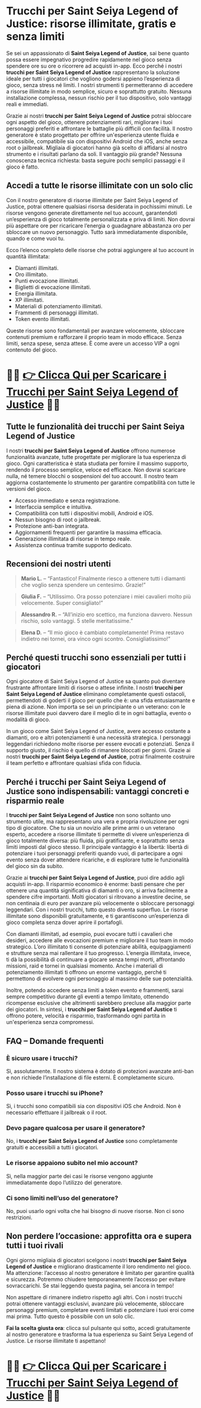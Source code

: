 <h1>Trucchi per Saint Seiya Legend of Justice: risorse illimitate, gratis e senza limiti</h1>

<p>Se sei un appassionato di <strong>Saint Seiya Legend of Justice</strong>, sai bene quanto possa essere impegnativo progredire rapidamente nel gioco senza spendere ore su ore o ricorrere ad acquisti in-app. Ecco perché i nostri <strong>trucchi per Saint Seiya Legend of Justice</strong> rappresentano la soluzione ideale per tutti i giocatori che vogliono godersi appieno l’esperienza di gioco, senza stress né limiti. I nostri strumenti ti permetteranno di accedere a risorse illimitate in modo semplice, sicuro e soprattutto gratuito. Nessuna installazione complessa, nessun rischio per il tuo dispositivo, solo vantaggi reali e immediati.</p>

<p>Grazie ai nostri <strong>trucchi per Saint Seiya Legend of Justice</strong> potrai sbloccare ogni aspetto del gioco, ottenere potenziamenti rari, migliorare i tuoi personaggi preferiti e affrontare le battaglie più difficili con facilità. Il nostro generatore è stato progettato per offrire un'esperienza utente fluida e accessibile, compatibile sia con dispositivi Android che iOS, anche senza root o jailbreak. Migliaia di giocatori hanno già scelto di affidarsi al nostro strumento e i risultati parlano da soli. Il vantaggio più grande? Nessuna conoscenza tecnica richiesta: basta seguire pochi semplici passaggi e il gioco è fatto.</p>

<h2>Accedi a tutte le risorse illimitate con un solo clic</h2>

<p>Con il nostro generatore di risorse illimitate per Saint Seiya Legend of Justice, potrai ottenere qualsiasi risorsa desiderata in pochissimi minuti. Le risorse vengono generate direttamente nel tuo account, garantendoti un’esperienza di gioco totalmente personalizzata e priva di limiti. Non dovrai più aspettare ore per ricaricare l’energia o guadagnare abbastanza oro per sbloccare un nuovo personaggio. Tutto sarà immediatamente disponibile, quando e come vuoi tu.</p>

<p>Ecco l’elenco completo delle risorse che potrai aggiungere al tuo account in quantità illimitata:</p>

<ul>
  <li>Diamanti illimitati.</li>
  <li>Oro illimitato.</li>
  <li>Punti evocazione illimitati.</li>
  <li>Biglietti di evocazione illimitati.</li>
  <li>Energia illimitata.</li>
  <li>XP illimitati.</li>
  <li>Materiali di potenziamento illimitati.</li>
  <li>Frammenti di personaggi illimitati.</li>
  <li>Token evento illimitati.</li>
</ul>

<p>Queste risorse sono fondamentali per avanzare velocemente, sbloccare contenuti premium e rafforzare il proprio team in modo efficace. Senza limiti, senza spese, senza attese. È come avere un accesso VIP a ogni contenuto del gioco.</p>

# 🔴🔴 **[👉 Clicca Qui per Scaricare i Trucchi per Saint Seiya Legend of Justice](https://tinyurl.com/GiocoDaTasca)** 🔴🔴

<h2>Tutte le funzionalità dei trucchi per Saint Seiya Legend of Justice</h2>

<p>I nostri <strong>trucchi per Saint Seiya Legend of Justice</strong> offrono numerose funzionalità avanzate, tutte progettate per migliorare la tua esperienza di gioco. Ogni caratteristica è stata studiata per fornire il massimo supporto, rendendo il processo semplice, veloce ed efficace. Non dovrai scaricare nulla, né temere blocchi o sospensioni del tuo account. Il nostro team aggiorna costantemente lo strumento per garantire compatibilità con tutte le versioni del gioco.</p>

<ul>
  <li>Accesso immediato e senza registrazione.</li>
  <li>Interfaccia semplice e intuitiva.</li>
  <li>Compatibilità con tutti i dispositivi mobili, Android e iOS.</li>
  <li>Nessun bisogno di root o jailbreak.</li>
  <li>Protezione anti-ban integrata.</li>
  <li>Aggiornamenti frequenti per garantire la massima efficacia.</li>
  <li>Generazione illimitata di risorse in tempo reale.</li>
  <li>Assistenza continua tramite supporto dedicato.</li>
</ul>

<h2>Recensioni dei nostri utenti</h2>

<blockquote>
  <p><strong>Mario L.</strong> – “Fantastico! Finalmente riesco a ottenere tutti i diamanti che voglio senza spendere un centesimo. Grazie!”</p>
</blockquote>

<blockquote>
  <p><strong>Giulia F.</strong> – “Utilissimo. Ora posso potenziare i miei cavalieri molto più velocemente. Super consigliato!”</p>
</blockquote>

<blockquote>
  <p><strong>Alessandro R.</strong> – “All’inizio ero scettico, ma funziona davvero. Nessun rischio, solo vantaggi. 5 stelle meritatissime.”</p>
</blockquote>

<blockquote>
  <p><strong>Elena D.</strong> – “Il mio gioco è cambiato completamente! Prima restavo indietro nei tornei, ora vinco ogni scontro. Consigliatissimo!”</p>
</blockquote>

<h2>Perché questi trucchi sono essenziali per tutti i giocatori</h2>

<p>Ogni giocatore di Saint Seiya Legend of Justice sa quanto può diventare frustrante affrontare limiti di risorse o attese infinite. I nostri <strong>trucchi per Saint Seiya Legend of Justice</strong> eliminano completamente questi ostacoli, permettendoti di goderti il gioco per quello che è: una sfida entusiasmante e piena di azione. Non importa se sei un principiante o un veterano: con le risorse illimitate puoi davvero dare il meglio di te in ogni battaglia, evento o modalità di gioco.</p>

<p>In un gioco come Saint Seiya Legend of Justice, avere accesso costante a diamanti, oro e altri potenziamenti è una necessità strategica. I personaggi leggendari richiedono molte risorse per essere evocati e potenziati. Senza il supporto giusto, il rischio è quello di rimanere bloccati per giorni. Grazie ai nostri <strong>trucchi per Saint Seiya Legend of Justice</strong>, potrai finalmente costruire il team perfetto e affrontare qualsiasi sfida con fiducia.</p>

<h2>Perché i trucchi per Saint Seiya Legend of Justice sono indispensabili: vantaggi concreti e risparmio reale</h2>

<p>I <strong>trucchi per Saint Seiya Legend of Justice</strong> non sono soltanto uno strumento utile, ma rappresentano una vera e propria rivoluzione per ogni tipo di giocatore. Che tu sia un novizio alle prime armi o un veterano esperto, accedere a risorse illimitate ti permette di vivere un’esperienza di gioco totalmente diversa: più fluida, più gratificante, e soprattutto senza limiti imposti dal gioco stesso. Il principale vantaggio è la libertà: libertà di potenziare i tuoi personaggi preferiti quando vuoi, di partecipare a ogni evento senza dover attendere ricariche, e di esplorare tutte le funzionalità del gioco sin da subito.</p>

<p>Grazie ai <strong>trucchi per Saint Seiya Legend of Justice</strong>, puoi dire addio agli acquisti in-app. Il risparmio economico è enorme: basti pensare che per ottenere una quantità significativa di diamanti o oro, si arriva facilmente a spendere cifre importanti. Molti giocatori si ritrovano a investire decine, se non centinaia di euro per avanzare più velocemente o sbloccare personaggi leggendari. Con i nostri trucchi, tutto questo diventa superfluo. Le risorse illimitate sono disponibili gratuitamente, e ti garantiscono un’esperienza di gioco completa senza dover aprire il portafogli.</p>

<p>Con diamanti illimitati, ad esempio, puoi evocare tutti i cavalieri che desideri, accedere alle evocazioni premium e migliorare il tuo team in modo strategico. L’oro illimitato ti consente di potenziare abilità, equipaggiamenti e strutture senza mai rallentare il tuo progresso. L’energia illimitata, invece, ti dà la possibilità di continuare a giocare senza tempi morti, affrontando missioni, raid e tornei in qualsiasi momento. Anche i materiali di potenziamento illimitati ti offrono un enorme vantaggio, perché ti permettono di evolvere ogni personaggio al massimo delle sue potenzialità.</p>

<p>Inoltre, potendo accedere senza limiti a token evento e frammenti, sarai sempre competitivo durante gli eventi a tempo limitato, ottenendo ricompense esclusive che altrimenti sarebbero precluse alla maggior parte dei giocatori. In sintesi, i <strong>trucchi per Saint Seiya Legend of Justice</strong> ti offrono potere, velocità e risparmio, trasformando ogni partita in un'esperienza senza compromessi.</p>

<h2>FAQ – Domande frequenti</h2>

<h3>È sicuro usare i trucchi?</h3>
<p>Sì, assolutamente. Il nostro sistema è dotato di protezioni avanzate anti-ban e non richiede l’installazione di file esterni. È completamente sicuro.</p>

<h3>Posso usare i trucchi su iPhone?</h3>
<p>Sì, i trucchi sono compatibili sia con dispositivi iOS che Android. Non è necessario effettuare il jailbreak o il root.</p>

<h3>Devo pagare qualcosa per usare il generatore?</h3>
<p>No, i <strong>trucchi per Saint Seiya Legend of Justice</strong> sono completamente gratuiti e accessibili a tutti i giocatori.</p>

<h3>Le risorse appaiono subito nel mio account?</h3>
<p>Sì, nella maggior parte dei casi le risorse vengono aggiunte immediatamente dopo l’utilizzo del generatore.</p>

<h3>Ci sono limiti nell’uso del generatore?</h3>
<p>No, puoi usarlo ogni volta che hai bisogno di nuove risorse. Non ci sono restrizioni.</p>

<h2>Non perdere l’occasione: approfitta ora e supera tutti i tuoi rivali</h2>

<p>Ogni giorno migliaia di giocatori scelgono i nostri <strong>trucchi per Saint Seiya Legend of Justice</strong> e migliorano drasticamente il loro rendimento nel gioco. Ma attenzione: l’accesso al nostro generatore è limitato per garantire qualità e sicurezza. Potremmo chiudere temporaneamente l’accesso per evitare sovraccarichi. Se stai leggendo questa pagina, sei ancora in tempo!</p>

<p>Non aspettare di rimanere indietro rispetto agli altri. Con i nostri trucchi potrai ottenere vantaggi esclusivi, avanzare più velocemente, sbloccare personaggi premium, completare eventi limitati e potenziare i tuoi eroi come mai prima. Tutto questo è possibile con un solo clic.</p>

<p><strong>Fai la scelta giusta ora</strong>: clicca sul pulsante qui sotto, accedi gratuitamente al nostro generatore e trasforma la tua esperienza su Saint Seiya Legend of Justice. Le risorse illimitate ti aspettano!</p>

# 🔴🔴 **[👉 Clicca Qui per Scaricare i Trucchi per Saint Seiya Legend of Justice](https://tinyurl.com/GiocoDaTasca)** 🔴🔴
